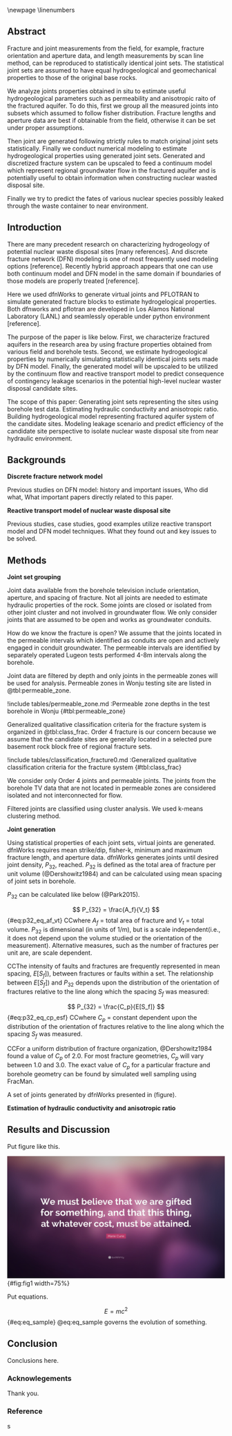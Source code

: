 \newpage
\linenumbers

## Abstract

Fracture and joint measurements from the field, for example, fracture orientation and aperture data, and length measurements by scan line method, can be reproduced to statistically identical joint sets. The statistical joint sets are assumed to have equal hydrogeological and geomechanical properties to those of the original base rocks.

We analyze joints properties obtained in situ to estimate useful hydrogeological parameters such as permeability and anisotropic raito of the fractured aquifer. To do this, first we group all the measured joints into subsets which assumed to follow fisher distribution. Fracture lengths and aperture data are best if obtainable from the field, otherwise it can be set under proper assumptions.

Then joint are generated following strictly rules to match original joint sets statistically.
Finally we conduct numerical modeling to estimate hydrogeological properties using generated joint sets. Generated and discretized fracture system can be upscaled to feed a continuum model which represent regional groundwater flow in the fractured aquifer and is potentially useful to obtain information when constructing nuclear wasted disposal site.

Finally we try to predict the fates of various nuclear species possibly leaked through the waste container to near environment.




## Introduction

There are many precedent research on characterizing hydrogeology of potential nuclear waste disposal sites [many references]. And discrete fracture network (DFN) modeling is one of most frequently used modeling options [reference]. Recently hybrid approach appears that one can use both continuum model and DFN model in the same domain if boundaries of those models are properly treated [reference].

Here we used dfnWorks to generate virtual joints and PFLOTRAN to simulate generated fracture blocks to estimate hydrogelogical properties. Both dfnworks and pflotran are developed in Los Alamos National Laboratory (LANL) and seamlessly operable under python environment [reference].

The purpose of the paper is like below. First, we characterize fractured aquifers in the research area by using fracture properties obtained from various field and borehole tests. Second, we estimate hydrogeological properties by numerically simulating statistically identical joints sets made by DFN model. Finally, the generated model will be upscaled to be utilized by the continuum flow and reactive transport model to predict consequence of contingency leakage scenarios in the potential high-level nuclear waster disposal candidate sites.

The scope of this paper: Generating joint sets representing the sites using borehole test data. Estimating hydraulic conductivity and anisotropic ratio. Building hydrogeological model representing fractured aquifer system of the candidate sites. Modeling leakage scenario and predict efficiency of the candidate site perspective to isolate nuclear waste disposal site from near hydraulic environment.


## Backgrounds

**Discrete fracture network model**

Previous studies on DFN model: history and important issues, Who did what, What important papers directly related to this paper.

**Reactive transport model of nuclear waste disposal site**

Previous studies, case studies, good examples utilize reactive transport model and DFN model techniques.
What they found out and key issues to be solved.

## Methods

**Joint set grouping**

[//]: <> (Filtering joints)
Joint data available from the borehole television include orientation, aperture, and spacing of fracture.
Not all joints are needed to estimate hydraulic properties of the rock. Some joints are closed or isolated from other joint cluster and not involved in groundwater flow. We only consider joints that are assumed to be open and works as groundwater conduits.

How do we know the fracture is open? We assume that the joints located in the permeable intervals which identified as conduits are open and actively engaged in conduit groundwater. The permeable intervals are identified by separately operated Lugeon tests performed 4-8m intervals along the borehole.

Joint data are filtered by depth and only joints in the permeable zones will be used for analysis.
Permeable zones in Wonju testing site are listed in @tbl:permeable_zone.

!include tables/permeable_zone.md
:Permeable zone depths in the test borehole in Wonju {#tbl:permeable_zone}

Generalized qualitative classification criteria for the fracture system is organized in @tbl:class_frac. Order 4 fracture is our concern because we assume that the candidate sites are generally located in a selected pure basement rock block free of regional fracture sets.

!include tables/classification_fracture0.md
:Generalized qualitative classification criteria for the fracture system {#tbl:class_frac}

We consider only Order 4 joints and permeable joints. The joints from the borehole TV data that are not located in permeable zones are considered isolated and not interconnected for flow.

[//]: <> (joint grouping: k-means clustering)
Filtered joints are classified using cluster analysis. We used k-means clustering method.

[//]: <> (Normality test: grouped joint sets fit to fisher distribution)


**Joint generation**

Using statistical properties of each joint sets, virtual joints are generated. dfnWorks requires mean strike/dip, fisher-k, minimum and maximum fracture length, and aperture data. dfnWorks generates joints until desired joint density, $P_{32}$, reached. $P_{32}$ is defined as the total area of fracture per unit volume (@Dershowitz1984) and can be calculated using mean spacing of joint sets in borehole.

$P_{32}$ can be calculated like below (@Park2015).

$$ P_{32} = \frac{A_f}{V_t} $$ {#eq:p32_eq_af_vt}
CCwhere $A_f$ = total area of fracture and $V_t$ = total volume. $P_{32}$ is dimensional (in units of 1/m), but is a scale independent(i.e., it does not depend upon the volume studied or the orientation of the measurement). Alternative measures, such as the number of fractures per unit are, are scale dependent.

CCThe intensity of faults and fractures are frequently represented in mean spacing, $E[S_f])$, between fractures or faults within a set. The relationship between $E[S_f])$ and $P_{32}$ depends upon the distribution of the orientation of fractures relative to the line along which the spacing $S_f$ was measured:

$$ P_{32} = \frac{C_p}{E[S_f]} $${#eq:p32_eq_cp_esf}
CCwhere $C_p$ = constant dependent upon the distribution of the orientation of fractures relative to the line along which the spacing $S_f$ was measured.

CCFor a uniform distribution of fracture organization, @Dershowitz1984 found a value of $C_p$ of 2.0. For most fracture geometries, $C_p$ will vary between 1.0 and 3.0. The exact value of $C_p$ for a particular fracture and borehole geometry can be found by simulated well sampling using FracMan.

A set of joints generated by dfnWorks presented in (figure).

**Estimation of hydraulic conductivity and anisotropic ratio**





## Results and Discussion

Put figure like this.

![Example image](figures/mariecurie.jpg){#fig:fig1 width=75%}

Put equations.

$$ E = mc^2 $$ {#eq:eq_sample}
@eq:eq_sample governs the evolution of something.

## Conclusion

Conclusions here.

### Acknowlegements
Thank you.

### Reference

s
